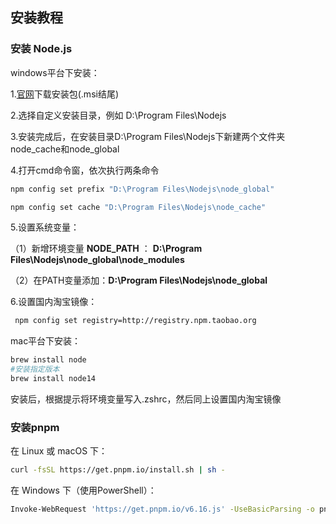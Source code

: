 ## 安装教程

### 安装 Node.js

windows平台下安装：

1.[官网](http://nodejs.cn/download/)下载安装包(.msi结尾)

2.选择自定义安装目录，例如 D:\Program Files\Nodejs

3.安装完成后，在安装目录D:\Program Files\Nodejs下新建两个文件夹node_cache和node_global

4.打开cmd命令窗，依次执行两条命令

```bash
npm config set prefix "D:\Program Files\Nodejs\node_global"

npm config set cache "D:\Program Files\Nodejs\node_cache"
```

5.设置系统变量：

（1）新增环境变量 **NODE_PATH** ： **D:\Program Files\Nodejs\node_global\node_modules**

（2）在PATH变量添加：**D:\Program Files\Nodejs\node_global**

6.设置国内淘宝镜像：

```bash
 npm config set registry=http://registry.npm.taobao.org
```

mac平台下安装：

```bash
brew install node
#安装指定版本
brew install node14
```

安装后，根据提示将环境变量写入.zshrc，然后同上设置国内淘宝镜像

### 安装pnpm

在 Linux 或 macOS 下：

```bash
curl -fsSL https://get.pnpm.io/install.sh | sh -
```

在 Windows 下（使用PowerShell）：

```bash
Invoke-WebRequest 'https://get.pnpm.io/v6.16.js' -UseBasicParsing -o pnpm.js; node pnpm.js add --global pnpm; Remove-Item pnpm.js
```
